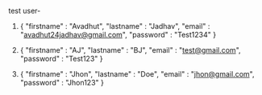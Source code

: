 test user-

1. {
   "firstname" : "Avadhut",
   "lastname" : "Jadhav",
   "email" : "avadhut24jadhav@gmail.com",
   "password" : "Test1234"
   }

2. {
   "firstname" : "AJ",
   "lastname" : "BJ",
   "email" : "test@gmail.com",
   "password" : "Test123"
   }

3. {
   "firstname" : "Jhon",
   "lastname" : "Doe",
   "email" : "jhon@gmail.com",
   "password" : "Jhon123"
   }   